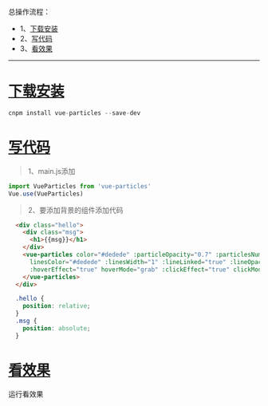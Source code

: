 总操作流程：
- 1、[下载安装](#vue.js-01)
- 2、[写代码](#vue.js-02)
- 3、[看效果](#vue.js-03)

***

# <a name="vue.js-01" href="#" >下载安装</a>

```js
cnpm install vue-particles --save-dev
```

# <a name="vue.js-02" href="#" >写代码</a>

> 1、main.js添加
```js
import VueParticles from 'vue-particles'
Vue.use(VueParticles)
```

>2、要添加背景的组件添加代码

```html
  <div class="hello">
    <div class="msg">
      <h1>{{msg}}</h1>
    </div>
    <vue-particles color="#dedede" :particleOpacity="0.7" :particlesNumber="80" shapeType="circle" :particleSize="4"
      linesColor="#dedede" :linesWidth="1" :lineLinked="true" :lineOpacity="0.4" :linesDistance="150" :moveSpeed="3"
      :hoverEffect="true" hoverMode="grab" :clickEffect="true" clickMode="push">
    </vue-particles>
  </div>
```

```css
  .hello {
    position: relative;
  }
  .msg {
    position: absolute;
  }
```

# <a name="vue.js-03" href="#" >看效果</a>

运行看效果